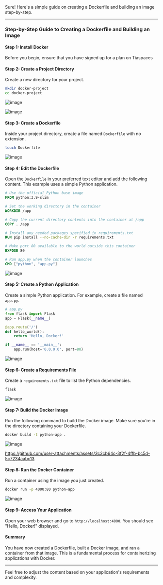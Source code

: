 Sure! Here's a simple guide on creating a Dockerfile and building an image step-by-step.

---

### Step-by-Step Guide to Creating a Dockerfile and Building an Image

#### Step 1: Install Docker
Before you begin, ensure that you have signed up for a plan on Tiaspaces
#### Step 2: Create a Project Directory
Create a new directory for your project.




```sh
mkdir docker-project
cd docker-project
```
![image](https://github.com/user-attachments/assets/27b67523-6cb7-4018-8d68-a0745206f505)


![image](https://github.com/user-attachments/assets/9089a991-aa14-469b-9504-dc895bd1987f)



#### Step 3: Create a Dockerfile
Inside your project directory, create a file named `Dockerfile` with no extension.

```sh
touch Dockerfile
```
![image](https://github.com/user-attachments/assets/bf5410c0-cb1d-40f7-ac7b-0bf324003c38)


#### Step 4: Edit the Dockerfile
Open the `Dockerfile` in your preferred text editor and add the following content. This example uses a simple Python application.

```Dockerfile
# Use the official Python base image
FROM python:3.9-slim

# Set the working directory in the container
WORKDIR /app

# Copy the current directory contents into the container at /app
COPY . /app

# Install any needed packages specified in requirements.txt
RUN pip install --no-cache-dir -r requirements.txt

# Make port 80 available to the world outside this container
EXPOSE 80

# Run app.py when the container launches
CMD ["python", "app.py"]
```

![image](https://github.com/user-attachments/assets/9abc6d4f-bd57-44d9-8cc0-e0ab489f3ca7)


#### Step 5: Create a Python Application
Create a simple Python application. For example, create a file named `app.py`.

```python
# app.py
from flask import Flask
app = Flask(__name__)

@app.route('/')
def hello_world():
    return 'Hello, Docker!'

if __name__ == '__main__':
    app.run(host='0.0.0.0', port=80)
```

![image](https://github.com/user-attachments/assets/8c59d167-cfaf-4d43-9d9d-cf194e6e00f9)

#### Step 6: Create a Requirements File
Create a `requirements.txt` file to list the Python dependencies.

```sh
flask
```

![image](https://github.com/user-attachments/assets/13406b9c-6f01-4188-8118-d49bbc3ea564)


#### Step 7: Build the Docker Image
Run the following command to build the Docker image. Make sure you're in the directory containing your Dockerfile.

```sh
docker build -t python-app .
```

![image](https://github.com/user-attachments/assets/e014e9e8-6788-4aae-b391-326d4e92ca22)



https://github.com/user-attachments/assets/3c3cb64c-3f2f-4ffb-bc5d-5c7234aabc13



#### Step 8: Run the Docker Container
Run a container using the image you just created.

```sh
docker run -p 4000:80 python-app
```

![image](https://github.com/user-attachments/assets/461d9697-21f7-48cf-85c8-ac15ecc35345)

#### Step 9: Access Your Application
Open your web browser and go to `http://localhost:4000`. You should see "Hello, Docker!" displayed.

#### Summary
You have now created a Dockerfile, built a Docker image, and ran a container from that image. This is a fundamental process for containerizing applications with Docker.

---

Feel free to adjust the content based on your application's requirements and complexity.
